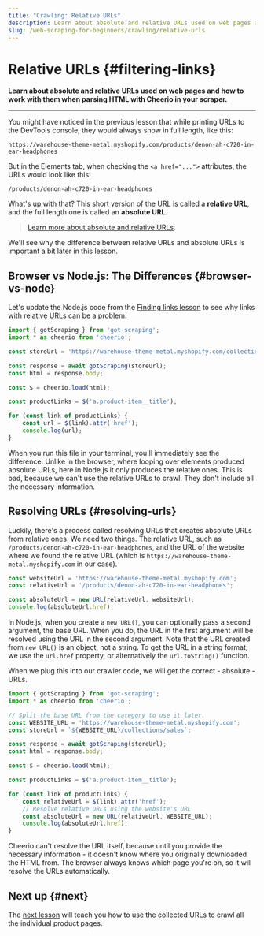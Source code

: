 ```yaml
---
title: "Crawling: Relative URLs"
description: Learn about absolute and relative URLs used on web pages and how to work with them when parsing HTML with Cheerio in your scraper.
slug: /web-scraping-for-beginners/crawling/relative-urls
---
```


# Relative URLs {#filtering-links}

**Learn about absolute and relative URLs used on web pages and how to work with them when parsing HTML with Cheerio in your scraper.**

---

You might have noticed in the previous lesson that while printing URLs to the DevTools console, they would always show in full length, like this:

```text
https://warehouse-theme-metal.myshopify.com/products/denon-ah-c720-in-ear-headphones
```

But in the Elements tab, when checking the `<a href="...">` attributes, the URLs would look like this:

```text
/products/denon-ah-c720-in-ear-headphones
```

What's up with that? This short version of the URL is called a **relative URL**, and the full length one is called an **absolute URL**.

> [Learn more about absolute and relative URLs](https://developer.mozilla.org/en-US/docs/Learn/Common_questions/Web_mechanics/What_is_a_URL#absolute_urls_vs._relative_urls).

We'll see why the difference between relative URLs and absolute URLs is important a bit later in this lesson.

## Browser vs Node.js: The Differences {#browser-vs-node}

Let's update the Node.js code from the [Finding links lesson](./finding_links.md) to see why links with relative URLs can be a problem.

```js title=crawler.js
import { gotScraping } from 'got-scraping';
import * as cheerio from 'cheerio';

const storeUrl = 'https://warehouse-theme-metal.myshopify.com/collections/sales';

const response = await gotScraping(storeUrl);
const html = response.body;

const $ = cheerio.load(html);

const productLinks = $('a.product-item__title');

for (const link of productLinks) {
    const url = $(link).attr('href');
    console.log(url);
}
```

When you run this file in your terminal, you'll immediately see the difference. Unlike in the browser, where looping over elements produced absolute URLs, here in Node.js it only produces the relative ones. This is bad, because we can't use the relative URLs to crawl. They don't include all the necessary information.

## Resolving URLs {#resolving-urls}

Luckily, there's a process called resolving URLs that creates absolute URLs from relative ones. We need two things. The relative URL, such as `/products/denon-ah-c720-in-ear-headphones`, and the URL of the website where we found the relative URL (which is `https://warehouse-theme-metal.myshopify.com` in our case).

```js
const websiteUrl = 'https://warehouse-theme-metal.myshopify.com';
const relativeUrl = '/products/denon-ah-c720-in-ear-headphones';

const absoluteUrl = new URL(relativeUrl, websiteUrl);
console.log(absoluteUrl.href);
```

In Node.js, when you create a `new URL()`, you can optionally pass a second argument, the base URL. When you do, the URL in the first argument will be resolved using the URL in the second argument. Note that the URL created from `new URL()` is an object, not a string. To get the URL in a string format, we use the `url.href` property, or alternatively the `url.toString()` function.

When we plug this into our crawler code, we will get the correct - absolute - URLs.

```js title=crawler.js
import { gotScraping } from 'got-scraping';
import * as cheerio from 'cheerio';

// Split the base URL from the category to use it later.
const WEBSITE_URL = 'https://warehouse-theme-metal.myshopify.com';
const storeUrl = `${WEBSITE_URL}/collections/sales`;

const response = await gotScraping(storeUrl);
const html = response.body;

const $ = cheerio.load(html);

const productLinks = $('a.product-item__title');

for (const link of productLinks) {
    const relativeUrl = $(link).attr('href');
    // Resolve relative URLs using the website's URL
    const absoluteUrl = new URL(relativeUrl, WEBSITE_URL);
    console.log(absoluteUrl.href);
}
```

Cheerio can't resolve the URL itself, because until you provide the necessary information - it doesn't know where you originally downloaded the HTML from. The browser always knows which page you're on, so it will resolve the URLs automatically.

## Next up {#next}

The [next lesson](./first_crawl.md) will teach you how to use the collected URLs to crawl all the individual product pages.
